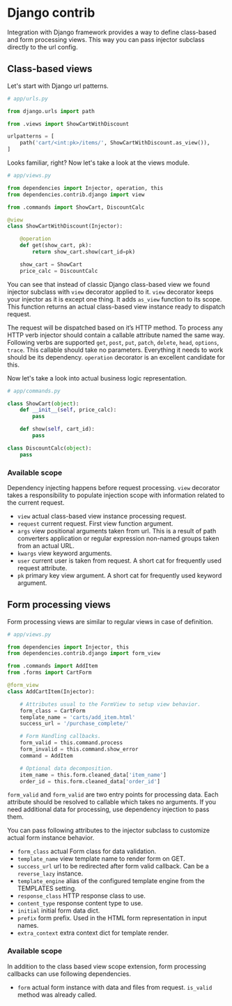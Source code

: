 # Django contrib

Integration with Django framework provides a way to define class-based
and form processing views. This way you can pass injector subclass
directly to the url config.

## Class-based views

Let's start with Django url patterns.

```python
# app/urls.py

from django.urls import path

from .views import ShowCartWithDiscount

urlpatterns = [
    path('cart/<int:pk>/items/', ShowCartWithDiscount.as_view()),
]
```

Looks familiar, right? Now let's take a look at the views module.

```python
# app/views.py

from dependencies import Injector, operation, this
from dependencies.contrib.django import view

from .commands import ShowCart, DiscountCalc

@view
class ShowCartWithDiscount(Injector):

    @operation
    def get(show_cart, pk):
        return show_cart.show(cart_id=pk)

    show_cart = ShowCart
    price_calc = DiscountCalc
```

You can see that instead of classic Django class-based view we found
injector subclass with `view` decorator applied to it. `view` decorator
keeps your injector as it is except one thing. It adds `as_view`
function to its scope. This function returns an actual class-based view
instance ready to dispatch request.

The request will be dispatched based on it’s HTTP method. To process any
HTTP verb injector should contain a callable attribute named the same
way. Following verbs are supported `get`, `post`, `put`, `patch`,
`delete`, `head`, `options`, `trace`. This callable should take no
parameters. Everything it needs to work should be its dependency.
`operation` decorator is an excellent candidate for this.

Now let's take a look into actual business logic representation.

```python
# app/commands.py

class ShowCart(object):
    def __init__(self, price_calc):
        pass

    def show(self, cart_id):
        pass

class DiscountCalc(object):
    pass
```

### Available scope

Dependency injecting happens before request processing. `view` decorator
takes a responsibility to populate injection scope with information
related to the current request.

  - `view` actual class-based view instance processing request.
  - `request` current request. First view function argument.
  - `args` view positional arguments taken from url. This is a result of
    path converters application or regular expression non-named groups
    taken from an actual URL.
  - `kwargs` view keyword arguments.
  - `user` current user is taken from request. A short cat for
    frequently used request attribute.
  - `pk` primary key view argument. A short cat for frequently used
    keyword argument.

## Form processing views

Form processing views are similar to regular views in case of
definition.

```python
# app/views.py

from dependencies import Injector, this
from dependencies.contrib.django import form_view

from .commands import AddItem
from .forms import CartForm

@form_view
class AddCartItem(Injector):

    # Attributes usual to the FormView to setup view behavior.
    form_class = CartForm
    template_name = 'carts/add_item.html'
    success_url = '/purchase_complete/'

    # Form Handling callbacks.
    form_valid = this.command.process
    form_invalid = this.command.show_error
    command = AddItem

    # Optional data decomposition.
    item_name = this.form.cleaned_data['item_name']
    order_id = this.form.cleaned_data['order_id']
```

`form_valid` and `form_valid` are two entry points for processing data.
Each attribute should be resolved to callable which takes no arguments.
If you need additional data for processing, use dependency injection to
pass them.

You can pass following attributes to the injector subclass to customize
actual form instance behavior.

  - `form_class` actual Form class for data validation.
  - `template_name` view template name to render form on GET.
  - `success_url` url to be redirected after form valid callback. Can be
    a `reverse_lazy` instance.
  - `template_engine` alias of the configured template engine from the
    TEMPLATES setting.
  - `response_class` HTTP response class to use.
  - `content_type` response content type to use.
  - `initial` initial form data dict.
  - `prefix` form prefix. Used in the HTML form representation in input
    names.
  - `extra_context` extra context dict for template render.

### Available scope

In addition to the class based view scope extension, form processing
callbacks can use following dependencies.

  - `form` actual form instance with data and files from request.
    `is_valid` method was already called.
